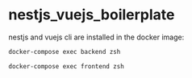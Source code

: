 # nestjs_vuejs_boilerplate

nestjs and vuejs cli are installed in the docker image:
```bash
docker-compose exec backend zsh
```
```bash
docker-compose exec frontend zsh
```
